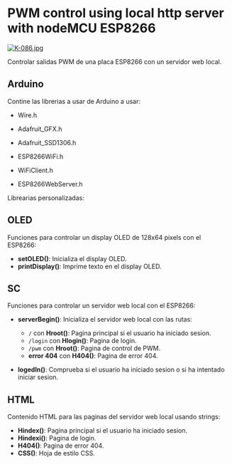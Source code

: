 # PWM control using local http server with nodeMCU ESP8266

[![K-086.jpg](https://i.postimg.cc/bYVz2Ykf/K-086.jpg)](https://postimg.cc/jCNVpbMM)

Controlar salidas PWM de una placa ESP8266 con un servidor web local.

## Arduino
Contine las librerias a usar de Arduino a usar:
- Wire.h
- Adafruit_GFX.h
- Adafruit_SSD1306.h

- ESP8266WiFi.h
- WiFiClient.h
- ESP8266WebServer.h

Librearias personalizadas:

## OLED
Funciones para controlar un display OLED de 128x64 pixels con el ESP8266:
- **setOLED()**: Inicializa el display OLED.
- **printDisplay()**: Imprime texto en el display OLED.

## SC
Funciones para controlar un servidor web local con el ESP8266:
- **serverBegin()**: Inicializa el servidor web local con las rutas:

    - ```/``` con **Hroot()**: Pagina principal si el usuario ha iniciado sesion.
    - ```/login``` con **Hlogin()**: Pagina de login.
    - ```/pwm``` con **Hroot()**: Pagina de control de PWM.
    - **error 404** con **H404()**: Pagina de error 404.

- **logedIn()**: Comprueba si el usuario ha iniciado sesion o si ha intentado iniciar sesion.
## HTML
Contenido HTML para las paginas del servidor web local usando strings:
- **Hindex()**: Pagina principal si el usuario ha iniciado sesion.
- **Hindexi()**: Pagina de login.
- **H404()**: Pagina de error 404.
- **CSS()**: Hoja de estilo CSS.
